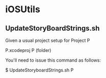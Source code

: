 iOSUtils
========

UpdateStoryBoardStrings.sh
--------------------------
Given a usual project setup for Project P

P.xcodeproj
P (folder)

You'll need to issue this command as follows:

$ UpdateStoryboardStrings.sh P


